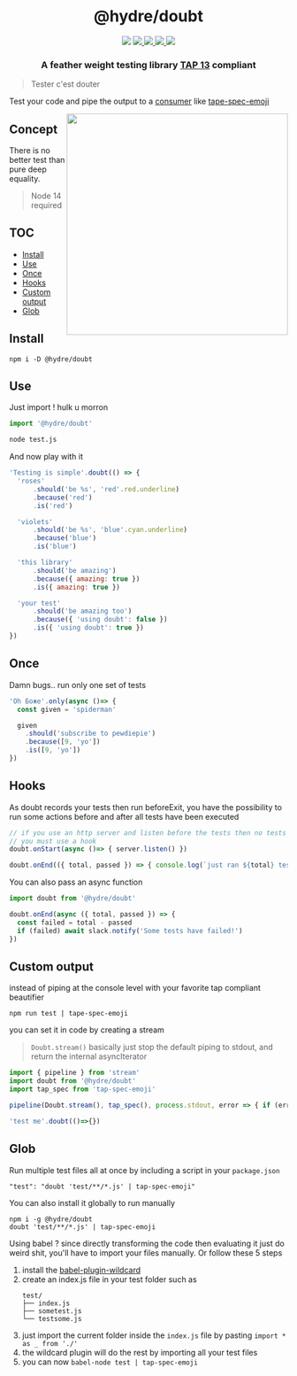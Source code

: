 <h1 align=center>@hydre/doubt</h1>
<p align=center>
  <img src="https://img.shields.io/github/license/HydreIO/doubt.svg?style=for-the-badge" />
  <a href="https://discord.gg/bRSpRpD">
    <img src="https://img.shields.io/discord/398114799776694272.svg?logo=discord&style=for-the-badge" />
  </a>
  <a href="https://www.npmjs.com/package/@hydre/doubt">
    <img src="https://img.shields.io/npm/v/@hydre/doubt.svg?logo=npm&style=for-the-badge" />
  </a>
  <a href="https://www.npmjs.com/package/@hydre/doubt">
    <img src="https://img.shields.io/npm/dw/@hydre/doubt?logo=npm&style=for-the-badge" />
  </a>
  <a href="https://github.com/HydreIO/doubt/actions?query=workflow%3ACI">
    <img src="https://img.shields.io/github/workflow/status/hydreio/doubt/CI?logo=Github&style=for-the-badge" />
  <a/>
</p>

<h3 align=center>A feather weight testing library <a href="http://testanything.org/tap-version-13-specification.html">TAP 13</a> compliant</h3>

> Tester c'est douter

Test your code and pipe the output to a [consumer](http://testanything.org/consumers.html) like [tape-spec-emoji](https://github.com/Sceat/tap-spec-emoji)

<img align=right height=400 src="https://i.imgur.com/Qj9y57w.png">

<!-- omit in toc -->
## Concept

There is no better test than pure deep equality.

> Node 14 required

<!-- omit in toc -->
## TOC

- [Install](#install)
- [Use](#use)
- [Once](#once)
- [Hooks](#hooks)
- [Custom output](#custom-output)
- [Glob](#glob)

## Install

```
npm i -D @hydre/doubt
```

## Use

Just import ! hulk u morron

```js
import '@hydre/doubt'
```
```sh
node test.js
```
And now play with it

```js
'Testing is simple'.doubt(() => {
  'roses'
      .should('be %s', 'red'.red.underline)
      .because('red')
      .is('red')

  'violets'
      .should('be %s', 'blue'.cyan.underline)
      .because('blue')
      .is('blue')

  'this library'
      .should('be amazing')
      .because({ amazing: true })
      .is({ amazing: true })

  'your test'
      .should('be amazing too')
      .because({ 'using doubt': false })
      .is({ 'using doubt': true })
})
```

## Once

Damn bugs.. run only one set of tests

```js
'Oh Боже'.only(async ()=> {
  const given = 'spiderman'

  given
    .should('subscribe to pewdiepie')
    .because([9, 'yo'])
    .is([9, 'yo'])
})
```

## Hooks

As doubt records your tests then run beforeExit, you have the possibility to run some actions before and after all tests have been executed
```js
// if you use an http server and listen before the tests then no tests will run as node will never exit
// you must use a hook
doubt.onStart(async ()=> { server.listen() })

doubt.onEnd(({ total, passed }) => { console.log(`just ran ${total} tests!`) })
```
You can also pass an async function
```js
import doubt from '@hydre/doubt'

doubt.onEnd(async ({ total, passed }) => {
  const failed = total - passed
  if (failed) await slack.notify('Some tests have failed!')
})
```

## Custom output

instead of piping at the console level with your favorite tap compliant beautifier
```
npm run test | tape-spec-emoji
```

you can set it in code by creating a stream
> `Doubt.stream()` basically just stop the default piping to stdout, and return the internal asyncIterator

```js
import { pipeline } from 'stream'
import doubt from '@hydre/doubt'
import tap_spec from 'tap-spec-emoji'

pipeline(Doubt.stream(), tap_spec(), process.stdout, error => { if (error) console.log(error) })

'test me'.doubt(()=>{})
```

## Glob

Run multiple test files all at once by including a script in your `package.json`

```
"test": "doubt 'test/**/*.js' | tap-spec-emoji"
```

You can also install it globally to run manually

```
npm i -g @hydre/doubt
doubt 'test/**/*.js' | tap-spec-emoji
```

Using babel ? since directly transforming the code then evaluating it just do weird shit, you'll have to import your files manually.
Or follow these 5 steps

1. install the [babel-plugin-wildcard](https://github.com/vihanb/babel-plugin-wildcard)
2. create an index.js file in your test folder such as
   ```
   test/
   ├── index.js
   ├── sometest.js
   └── testsome.js
   ```
3. just import the current folder inside the `index.js` file by pasting `import * as _ from './'`
4. the wildcard plugin will do the rest by importing all your test files
5. you can now `babel-node test | tap-spec-emoji`